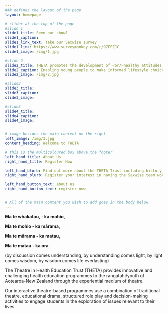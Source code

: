```yaml
---
### defines the layout of the page
layout: homepage

# slider at the top of the page
#slide 1
slide1_title: Seen our show?
slide1_caption:
slide1_link_text: Take our Sexwise survey
slide1_link: https://www.surveymonkey.com/r/97FFZJC
slide1_image: /img/1.jpg

#slide 2
slide2_title: THETA promotes the development of <br/>healthy attitudes and behaviours.
slide2_caption: Enabling young people to make informed lifestyle choices.
slide2_image: /img/2.jpg

#slide3
slide3_title:
slide3_caption:
slide3_image:

#slide3
slide4_title:
slide4_caption:
slide4_image:


# image besides the main content on the right
left_image: /img/3.jpg
content_heading: Welcome to THETA

# this is the multicoloured box above the footer
left_hand_title: About Us
right_hand_title: Register Now

left_hand_blurb: Find out more about the THETA Trust including history, Trust Board members, staff, and our pedagogy.
right_hand_blurb: Register your interest in having the Sexwise team work with your students in 2019.

left_hand_button_text: about us
right_hand_button_text: register now


# All of the main content you wish to add goes in the body below
---
```



**Ma te whakatau, - ka mohio,**

**Ma te mohio - ka mãrama,**

**Ma te mãrama - ka matau,**

**Ma te matau - ka ora**

(by discussion comes understanding, by understanding comes light, by light comes wisdom, by wisdom comes life everlasting)

The Theatre in Health Education Trust (THETA) provides innovative and challenging health education programmes to the rangatahi/youth of Aotearoa-New Zealand through the experiential medium of theatre.

Our interactive theatre-based programmes use a combination of traditional theatre, educational drama, structured role play and decision-making activities to engage students in the exploration of issues relevant to their lives.
